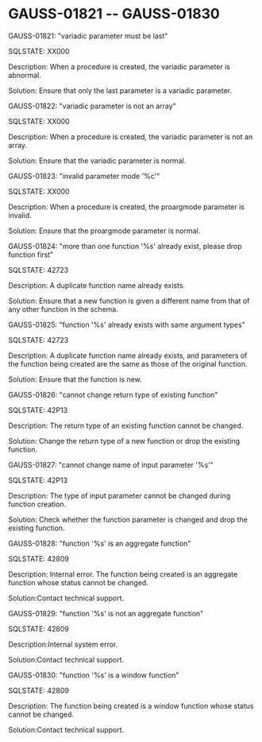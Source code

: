 # GAUSS-01821 -- GAUSS-01830<a name="EN-US_TOPIC_0302073250"></a>

GAUSS-01821: "variadic parameter must be last"

SQLSTATE: XX000

Description: When a procedure is created, the variadic parameter is abnormal.

Solution: Ensure that only the last parameter is a variadic parameter.

GAUSS-01822: "variadic parameter is not an array"

SQLSTATE: XX000

Description: When a procedure is created, the variadic parameter is not an array.

Solution: Ensure that the variadic parameter is normal.

GAUSS-01823: "invalid parameter mode '%c'"

SQLSTATE: XX000

Description: When a procedure is created, the proargmode parameter is invalid.

Solution: Ensure that the proargmode parameter is normal.

GAUSS-01824: "more than one function '%s' already exist, please drop function first"

SQLSTATE: 42723

Description: A duplicate function name already exists.

Solution: Ensure that a new function is given a different name from that of any other function in the schema.

GAUSS-01825: "function '%s' already exists with same argument types"

SQLSTATE: 42723

Description: A duplicate function name already exists, and parameters of the function being created are the same as those of the original function.

Solution: Ensure that the function is new.

GAUSS-01826: "cannot change return type of existing function"

SQLSTATE: 42P13

Description: The return type of an existing function cannot be changed.

Solution: Change the return type of a new function or drop the existing function.

GAUSS-01827: "cannot change name of input parameter '%s'"

SQLSTATE: 42P13

Description: The type of input parameter cannot be changed during function creation.

Solution: Check whether the function parameter is changed and drop the existing function.

GAUSS-01828: "function '%s' is an aggregate function"

SQLSTATE: 42809

Description: Internal error. The function being created is an aggregate function whose status cannot be changed.

Solution:Contact technical support.

GAUSS-01829: "function '%s' is not an aggregate function"

SQLSTATE: 42809

Description:Internal system error.

Solution:Contact technical support.

GAUSS-01830: "function '%s' is a window function"

SQLSTATE: 42809

Description: The function being created is a window function whose status cannot be changed.

Solution:Contact technical support.

